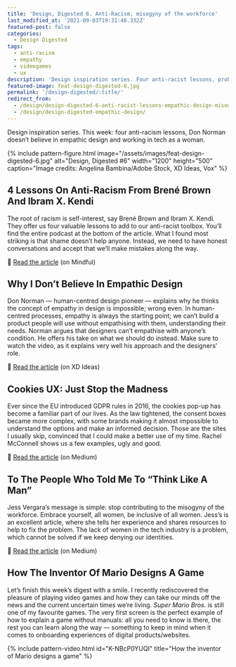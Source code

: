 ```yaml
---
title: 'Design, Digested 6. Anti-Racism, misogyny of the workforce'
last_modified_at: '2021-09-03T19:31:46.332Z'
featured-post: false
categories:
  - Design Digested
tags:
  - anti-racism
  - empathy
  - videogames
  - ux
description: 'Design inspiration series. Four anti-racist lessons, problems with empathic design and the misogyny of the workforce.'
featured-image: feat-design-digested-6.jpg
permalink: '/design-digested/:title/'
redirect_from:
  - /design/design-digested-6-anti-racist-lessons-empathic-design-misogyny-of-the-workforce/
  - /design/design-digested-empathic-design/
---
```

<p class="lead">Design inspiration series. This week: four anti-racism lessons, Don Norman doesn’t believe in empathic design and working in tech as a woman.</p>

<!--more-->

{% include pattern-figure.html image="/assets/images/feat-design-digested-6.jpg" alt="Design, Digested #6" width="1200" height="500" caption="Image credits: Angelina Bambina/Adobe Stock, XD Ideas, Vox" %}

## 4 Lessons On Anti-Racism From Brené Brown And Ibram X. Kendi

The root of racism is self-interest, say Brené Brown and Ibram X. Kendi. They offer us four valuable lessons to add to our anti-racist toolbox. You’ll find the entire podcast at the bottom of the article. What I found most striking is that shame doesn’t help anyone. Instead, we need to have honest conversations and accept that we’ll make mistakes along the way.

<p class="detached">🔗 <a href="https://www.mindful.org/4-lessons-on-anti-racism-from-brene-brown-and-ibram-x-kendi/" target="_blank" rel="noopener">Read the article</a> (on Mindful)</p>

## Why I Don’t Believe In Empathic Design

Don Norman — human-centred design pioneer — explains why he thinks the concept of empathy in design is impossible; wrong even. In human-centred processes, empathy is always the starting point; we can’t build a product people will use without empathising with them, understanding their needs. Norman argues that designers can’t empathise with anyone’s condition. He offers his take on what we should do instead. Make sure to watch the video, as it explains very well his approach and the designers’ role.

<p class="detached">🔗 <a href="https://xd.adobe.com/ideas/perspectives/leadership-insights/why-i-dont-believe-in-empathic-design-don-norman/" target="_blank" rel="noopener">Read the article</a> (on XD Ideas)</p>

## Cookies UX: Just Stop the Madness

Ever since the EU introduced GDPR rules in 2016, the cookies pop-up has become a familiar part of our lives. As the law tightened, the consent boxes became more complex, with some brands making it almost impossible to understand the options and make an informed decision. Those are the sites I usually skip, convinced that I could make a better use of my time. Rachel McConnell shows us a few examples, ugly and good.

<p class="detached">🔗 <a href="https://uxdesign.cc/cookies-just-stop-the-madness-9da12fcfca94" target="_blank" rel="noopener">Read the article</a> (on Medium)</p>

## To The People Who Told Me To “Think Like A Man”

Jess Vergara’s message is simple: stop contributing to the misogyny of the workforce. Embrace yourself, all women, be inclusive of all women. Jess’s is an excellent article, where she tells her experience and shares resources to help to fix the problem. The lack of women in the tech industry is a problem, which cannot be solved if we keep denying our identities.

<p class="detached">🔗 <a href="https://uxdesign.cc/to-the-people-who-told-me-to-think-like-a-man-a7ed0ad468b5" target="_blank" rel="noopener">Read the article</a> (on Medium)</p>

## How The Inventor Of Mario Designs A Game

Let’s finish this week’s digest with a smile. I recently rediscovered the pleasure of playing video games and how they can take our minds off the news and the current uncertain times we’re living. _Super Mario Bros._ is still one of my favourite games. The very first screen is the perfect example of how to explain a game without manuals: all you need to know is there, the rest you can learn along the way — something to keep in mind when it comes to onboarding experiences of digital products/websites.

{% include pattern-video.html id="K-NBcP0YUQI" title="How the inventor of Mario designs a game" %}
